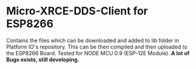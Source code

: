 # Micro-XRCE-DDS-Client for ESP8266
Contains the files which can be downloaded and added to lib folder in Platform IO's repository. This can be then compiled and then uploaded to the ESP8266 Board.
Tested for NODE MCU 0.9 (ESP-12E Module). 
**A lot of Bugs exists, still developing.**
